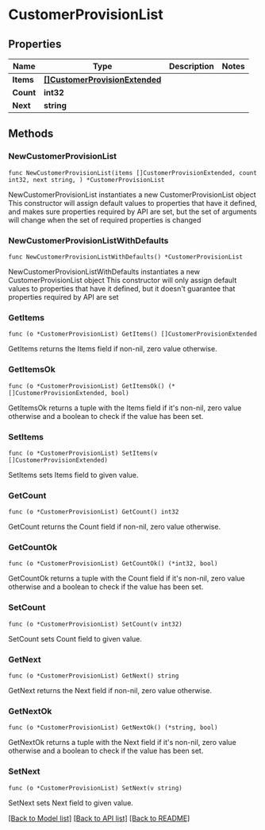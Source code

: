 # CustomerProvisionList

## Properties

Name | Type | Description | Notes
------------ | ------------- | ------------- | -------------
**Items** | [**[]CustomerProvisionExtended**](CustomerProvisionExtended.md) |  | 
**Count** | **int32** |  | 
**Next** | **string** |  | 

## Methods

### NewCustomerProvisionList

`func NewCustomerProvisionList(items []CustomerProvisionExtended, count int32, next string, ) *CustomerProvisionList`

NewCustomerProvisionList instantiates a new CustomerProvisionList object
This constructor will assign default values to properties that have it defined,
and makes sure properties required by API are set, but the set of arguments
will change when the set of required properties is changed

### NewCustomerProvisionListWithDefaults

`func NewCustomerProvisionListWithDefaults() *CustomerProvisionList`

NewCustomerProvisionListWithDefaults instantiates a new CustomerProvisionList object
This constructor will only assign default values to properties that have it defined,
but it doesn't guarantee that properties required by API are set

### GetItems

`func (o *CustomerProvisionList) GetItems() []CustomerProvisionExtended`

GetItems returns the Items field if non-nil, zero value otherwise.

### GetItemsOk

`func (o *CustomerProvisionList) GetItemsOk() (*[]CustomerProvisionExtended, bool)`

GetItemsOk returns a tuple with the Items field if it's non-nil, zero value otherwise
and a boolean to check if the value has been set.

### SetItems

`func (o *CustomerProvisionList) SetItems(v []CustomerProvisionExtended)`

SetItems sets Items field to given value.


### GetCount

`func (o *CustomerProvisionList) GetCount() int32`

GetCount returns the Count field if non-nil, zero value otherwise.

### GetCountOk

`func (o *CustomerProvisionList) GetCountOk() (*int32, bool)`

GetCountOk returns a tuple with the Count field if it's non-nil, zero value otherwise
and a boolean to check if the value has been set.

### SetCount

`func (o *CustomerProvisionList) SetCount(v int32)`

SetCount sets Count field to given value.


### GetNext

`func (o *CustomerProvisionList) GetNext() string`

GetNext returns the Next field if non-nil, zero value otherwise.

### GetNextOk

`func (o *CustomerProvisionList) GetNextOk() (*string, bool)`

GetNextOk returns a tuple with the Next field if it's non-nil, zero value otherwise
and a boolean to check if the value has been set.

### SetNext

`func (o *CustomerProvisionList) SetNext(v string)`

SetNext sets Next field to given value.



[[Back to Model list]](../README.md#documentation-for-models) [[Back to API list]](../README.md#documentation-for-api-endpoints) [[Back to README]](../README.md)


